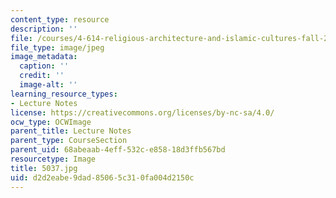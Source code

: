 ```yaml
---
content_type: resource
description: ''
file: /courses/4-614-religious-architecture-and-islamic-cultures-fall-2002/d2d2eabe9dad85065c310fa004d2150c_5037.jpg
file_type: image/jpeg
image_metadata:
  caption: ''
  credit: ''
  image-alt: ''
learning_resource_types:
- Lecture Notes
license: https://creativecommons.org/licenses/by-nc-sa/4.0/
ocw_type: OCWImage
parent_title: Lecture Notes
parent_type: CourseSection
parent_uid: 68abeaab-4eff-532c-e858-18d3ffb567bd
resourcetype: Image
title: 5037.jpg
uid: d2d2eabe-9dad-8506-5c31-0fa004d2150c
---
```

